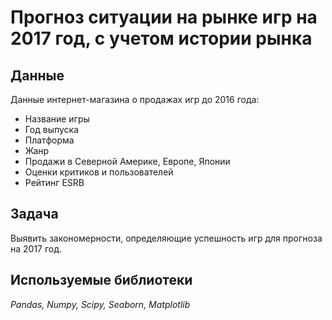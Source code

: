 # Прогноз ситуации на рынке игр на 2017 год, с учетом истории рынка

## Данные
Данные интернет-магазина о продажах игр до 2016 года:
* Название игры
* Год выпуска
* Платформа
* Жанр
* Продажи в Северной Америке, Европе, Японии
* Оценки критиков и пользователей
* Рейтинг ESRB

## Задача
Выявить закономерности, определяющие успешность игр для прогноза на 2017 год.

## Используемые библиотеки
_Pandas, Numpy, Scipy, Seaborn, Matplotlib_
